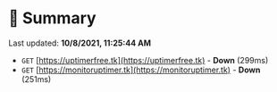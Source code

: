 # 📖 Summary
Last updated: **10/8/2021, 11:25:44 AM**

- `GET` [https://uptimerfree.tk](https://uptimerfree.tk) - **Down** (299ms)
- `GET` [https://monitoruptimer.tk](https://monitoruptimer.tk) - **Down** (251ms)
